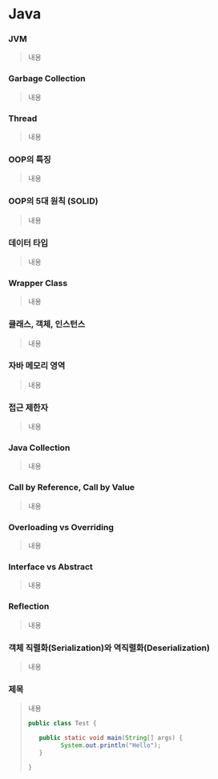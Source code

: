 # Java

### JVM
> 내용<br>

### Garbage Collection
> 내용<br>

### Thread
> 내용<br>

### OOP의 특징
> 내용<br>

### OOP의 5대 원칙 (SOLID)
> 내용<br>

### 데이터 타입
> 내용<br>

### Wrapper Class
> 내용<br>

### 클래스, 객체, 인스턴스
> 내용<br>

### 자바 메모리 영역
> 내용<br>

### 접근 제한자
> 내용<br>

### Java Collection
> 내용<br>

### Call by Reference, Call by Value
> 내용<br>

### Overloading vs Overriding
> 내용<br>

### Interface vs Abstract
> 내용<br>

### Reflection
> 내용<br>

### 객체 직렬화(Serialization)와 역직렬화(Deserialization)
> 내용<br>

### 제목
> 내용<br>
>  ```java
> public class Test {
> 
>	  public static void main(String[] args) {
>		    System.out.println("Hello");
>     }
>
> }
> ```

